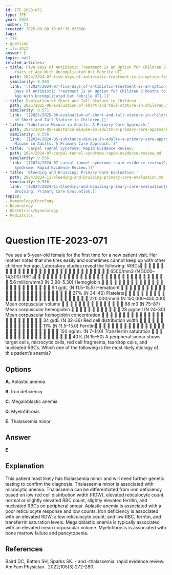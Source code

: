 ```yaml
---
id: ITE-2023-071
type: ITE
year: 2023
number: 71
created: 2025-08-08 10:07:36.933680
tags:
- ITE
- question
- ITE-2023
answer: E
topic: null
related_articles:
- title: Five Days of Antibiotic Treatment Is an Option for Children 3 Months to 5
    Years of Age With Uncomplicated but Febrile UTI.
  path: 2024/2024-07-five-days-of-antibiotic-treatment-is-an-option-for-children.md
  similarity: 0.583
  link: '[[2024/2024-07-five-days-of-antibiotic-treatment-is-an-option-for-children|Five
    Days of Antibiotic Treatment Is an Option for Children 3 Months to 5 Years of
    Age With Uncomplicated but Febrile UTI.]]'
- title: Evaluation of Short and Tall Stature in Children.
  path: 2025/2025-06-evaluation-of-short-and-tall-stature-in-children.md
  similarity: 0.571
  link: '[[2025/2025-06-evaluation-of-short-and-tall-stature-in-children|Evaluation
    of Short and Tall Stature in Children.]]'
- title: 'Substance Misuse in Adults: A Primary Care Approach.'
  path: 2024/2024-05-substance-misuse-in-adults-a-primary-care-approach.md
  similarity: 0.556
  link: '[[2024/2024-05-substance-misuse-in-adults-a-primary-care-approach|Substance
    Misuse in Adults: A Primary Care Approach.]]'
- title: 'Carpal Tunnel Syndrome: Rapid Evidence Review.'
  path: 2024/2024-07-carpal-tunnel-syndrome-rapid-evidence-review.md
  similarity: 0.556
  link: '[[2024/2024-07-carpal-tunnel-syndrome-rapid-evidence-review|Carpal Tunnel
    Syndrome: Rapid Evidence Review.]]'
- title: 'Bleeding and Bruising: Primary Care Evaluation.'
  path: 2024/2024-11-bleeding-and-bruising-primary-care-evaluation.md
  similarity: 0.556
  link: '[[2024/2024-11-bleeding-and-bruising-primary-care-evaluation|Bleeding and
    Bruising: Primary Care Evaluation.]]'
topics:
- Hematology/Oncology
- Nephrology
- Obstetrics/Gynecology
- Pediatrics
---
```


# Question ITE-2023-071

You see a 5-year-old female for the first time for a new patient visit. Her mother notes that she tires easily and sometimes cannot keep up with other children her age. Laboratory studies reveal the following: WBCs                               6500/mm3 (N 5000–14,500) RBCs                                5.6 million/mm3 (N 3.90–5.30) Hemoglobin                           9.1 g/dL (N 11.5–15.5) Hematocrit                            27% (N 34–40) Platelets                              220,000/mm3 (N 150,000–450,000) Mean corpuscular volume                68 m3 (N 75–87) Mean corpuscular hemoglobin             28 pg/cell (N 24–30) Mean corpuscular hemoglobin concentration                         34 g/dL (N 32–36) Red cell distribution width                11% (N 11.5–15.0) Ferritin                              150 ng/mL (N 7–140) Transferrin saturation                    40% (N 15–50) A peripheral smear shows target cells, microcytic cells, red cell fragments, teardrop cells, and nucleated RBCs. Which one of the following is the most likely etiology of this patient’s anemia?

## Options

**A.** Aplastic anemia

**B.** Iron deficiency

**C.** Megaloblastic anemia

**D.** Myelofibrosis

**E.** Thalassemia minor

## Answer

**E**

## Explanation

This patient most likely has thalassemia minor and will need further genetic testing to confirm the diagnosis. Thalassemia minor is associated with microcytic anemia. Thalassemia can be differentiated from iron deficiency based on low red cell distribution width (RDW), elevated reticulocyte count, normal or slightly elevated RBC count, slightly elevated ferritin, and nucleated RBCs on peripheral smear. Aplastic anemia is associated with a poor reticulocyte response and low counts. Iron deficiency is associated with an elevated RDW; a low reticulocyte count; and low RBC, ferritin, and transferrin saturation levels. Megaloblastic anemia is typically associated with an elevated mean corpuscular volume. Myelofibrosis is associated with bone marrow failure and pancytopenia.

## References

Baird DC, Batten SH, Sparks SK. - and -thalassemia: rapid evidence review. Am Fam Physician . 2022;105(3):272-280.
